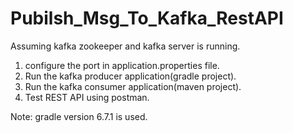# Pubilsh_Msg_To_Kafka_RestAPI

Assuming kafka zookeeper and kafka server is running.

1) configure the port in application.properties file.
2) Run the kafka producer application(gradle project).
3) Run the kafka consumer application(maven project).
4) Test REST API using postman.

Note: gradle version 6.7.1 is used.
